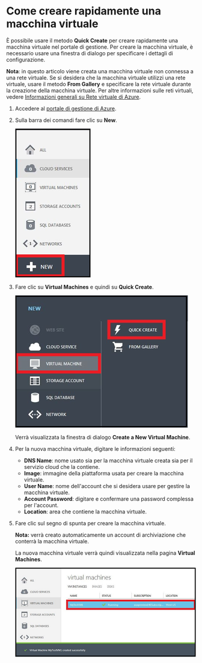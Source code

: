 <properties writer="kathydav" editor="tysonn" manager="jeffreyg" />

# Come creare rapidamente una macchina virtuale

È possibile usare il metodo **Quick Create** per creare rapidamente una macchina virtuale nel portale di gestione. Per creare la macchina virtuale, è necessario usare una finestra di dialogo per specificare i dettagli di configurazione.

**Nota**: in questo articolo viene creata una macchina virtuale non connessa a una rete virtuale. Se si desidera che la macchina virtuale utilizzi una rete virtuale, usare il metodo **From Gallery** e specificare la rete virtuale durante la creazione della macchina virtuale. Per altre informazioni sulle reti virtuali, vedere [Informazioni generali su Rete virtuale di Azure][Informazioni generali su Rete virtuale di Azure].

1.  Accedere al [portale di gestione di Azure][portale di gestione di Azure].

2.  Sulla barra dei comandi fare clic su **New**.

    ![Creare una nuova macchina virtuale][Creare una nuova macchina virtuale]

3.  Fare clic su **Virtual Machines** e quindi su **Quick Create**.

    ![Creazione rapida di una nuova macchina virtuale][Creazione rapida di una nuova macchina virtuale]

    Verrà visualizzata la finestra di dialogo **Create a New Virtual Machine**.

4.  Per la nuova macchina virtuale, digitare le informazioni seguenti:

    -   **DNS Name**: nome usato sia per la macchina virtuale creata sia per il servizio cloud che la contiene.
    -   **Image**: immagine della piattaforma usata per creare la macchina virtuale.
    -   **User Name**: nome dell'account che si desidera usare per gestire la macchina virtuale.
    -   **Account Password**: digitare e confermare una password complessa per l'account.
    -   **Location**: area che contiene la macchina virtuale.

5.  Fare clic sul segno di spunta per creare la macchina virtuale.

    **Nota:** verrà creato automaticamente un account di archiviazione che conterrà la macchina virtuale.

    La nuova macchina virtuale verrà quindi visualizzata nella pagina **Virtual Machines**.

    ![Creazione della macchina virtuale completata][Creazione della macchina virtuale completata]

  [Informazioni generali su Rete virtuale di Azure]: http://go.microsoft.com/fwlink/p/?LinkID=294063
  [portale di gestione di Azure]: http://manage.windowsazure.com
  [Creare una nuova macchina virtuale]: ./media/howto-quick-create-vm/create.png
  [Creazione rapida di una nuova macchina virtuale]: ./media/howto-quick-create-vm/createquick.png
  [Creazione della macchina virtuale completata]: ./media/howto-quick-create-vm/vmsuccesswindows.png
